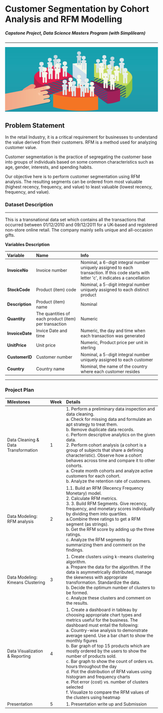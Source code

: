 # Customer Segmentation by Cohort Analysis and RFM Modelling

##### Capstone Project, Data Science Masters Program (with Simplilearn)
---
<div>
	<img src="https://github.com/ovokpus/Customer-Segmentation/blob/main/img/customer%20segmentation.jpg">
</div>

## Problem Statement

In the retail Industry, it is a critical requirement for businesses to understand the value derived from their customers. RFM is a method used for analyzing customer value.

Customer segmentation is the practice of segregating the customer base into groups of individuals based on some common characteristics such as age, gender, interests, and spending habits.

Our objective here is to perform customer segmentation using RFM analysis. The resulting segments can be ordered from most valuable (highest recency, frequency, and value) to least valuable (lowest recency, frequency, and value).



### Dataset Description
---
This is a transnational data set which contains all the transactions that occurred between 01/12/2010 and 09/12/2011 for a UK-based and registered non-store online retail. The company mainly sells unique and all-occasion gifts.


**Variables Description**


| Variable | Name | Info |
|:---|:---|:---|
| **InvoiceNo** | Invoice number| Nominal, a 6-digit integral number uniquely assigned to each transaction. If this code starts with letter 'c', it indicates a cancellation | 
| **StockCode** | Product (item) code | Nominal, a 5-digit integral number uniquely assigned to each distinct product |
| **Description** | Product (item) name| Nominal |
| **Quantity** | The quantities of each product (item) per transaction | Numeric |
| **InvoiceDate** | Invice Date and time | Numeric, the day and time when each transaction was generated |
| **UnitPrice** | Unit price | Numeric, Product price per unit in sterling |
| **CustomerID** | Customer number | Nominal, a 5-digit integral number uniquely assigned to each customer |
| **Country** | Country name | Nominal, the name of the country where each customer resides |
---




### Project Plan
| Milestones | Week | Details |
|:---|:---|:---|
| Data Cleaning & Data Transformation | 1 | 1. Perform a preliminary data inspection and data cleaning.<br>a. Check for missing data and formulate an apt strategy to treat them.<br>b. Remove duplicate data records.<br>c. Perform descriptive analytics on the given data.<br>2. Perform cohort analysis (a cohort is a group of subjects that share a defining characteristic). Observe how a cohort behaves across time and compare it to other cohorts.<br>a. Create month cohorts and analyze active customers for each cohort.<br>b. Analyze the retention rate of customers. |
| Data Modeling: RFM analysis | 2 | 1.1. Build an RFM (Recency Frequency Monetary) model.<br>2. Calculate RFM metrics.<br>3. 3. Build RFM Segments. Give recency, frequency, and monetary scores individually by dividing them into quartiles.<br>a.Combine three ratings to get a RFM segment (as strings).<br>b. Get the RFM score by adding up the three ratings.<br>c. Analyze the RFM segments by summarizing them and comment on the findings.<br> |
| Data Modeling: Kmeans Clustering | 3 | 1. Create clusters using k-means clustering algorithm.<br>a. Prepare the data for the algorithm. If the data is asymmetrically distributed, manage the skewness with appropriate transformation. Standardize the data.<br>b. Decide the optimum number of clusters to be formed.<br>c. Analyze these clusters and comment on the results.<br> | 
| Data Visualization & Reporting | 4 | 1. Create a dashboard in tableau by choosing appropriate chart types and metrics useful for the business. The dashboard must entail the following:<br>a. Country-wise analysis to demonstrate average spend. Use a bar chart to show the monthly figures<br>b. Bar graph of top 15 products which are mostly ordered by the users to show the number of products sold.<br>c. Bar graph to show the count of orders vs. hours throughout the day<br>d. Plot the distribution of RFM values using histogram and frequency charts<br>e. Plot error (cost) vs. number of clusters selected<br>f. Visualize to compare the RFM values of the clusters using heatmap<br> |
| Presentation | 5 |1. Presentation write up and Submission |









